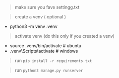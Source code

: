 > make sure you fave settingg.txt

> create a venv ( optional )

- python3 -m venv .venv
> activate venv (do this only if you created a venv)
- source .venv/bin/activate # ubuntu
-  .venv\Scripts\activate # windows

> run `pip install -r requirements.txt`

> run `python3 manage.py runserver`